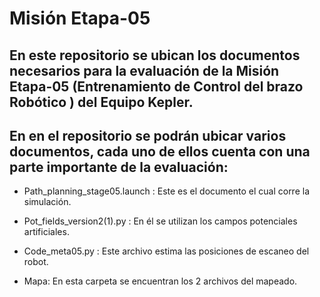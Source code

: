 # Misión Etapa-05

## En este repositorio se ubican los documentos necesarios para la evaluación de la Misión Etapa-05 (Entrenamiento de Control del brazo Robótico ) del Equipo Kepler.

## En en el repositorio se podrán ubicar varios documentos, cada uno de ellos cuenta con una parte importante de la evaluación:

- Path_planning_stage05.launch : Este es el documento el cual corre la simulación.

- Pot_fields_version2(1).py : En él se utilizan los campos potenciales artificiales.

- Code_meta05.py : Este archivo estima las posiciones de escaneo del robot.

- Mapa: En esta carpeta se encuentran los 2 archivos del mapeado.

